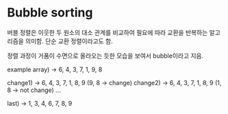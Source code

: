 # Bubble sorting

버블 정렬은 이웃한 두 원소의 대소 관계를 비교하여 필요에 따라 교환을 반복하는 알고리즘을 의미함. 단순 교환 정렬이라고도 함.

정렬 과정이 거품이 수면으로 올라오는 듯한 모습을 보여서 bubble이라고 지음.

example array) -> 6, 4, 3, 7, 1, 9, 8

change1) -> 6, 4, 3, 7, 1, 8, 9 (9, 8 -> change)
change2) -> 6, 4, 3, 7, 1, 8, 9 (1, 8 -> not change)
...

last) -> 1, 3, 4, 6, 7, 8, 9
